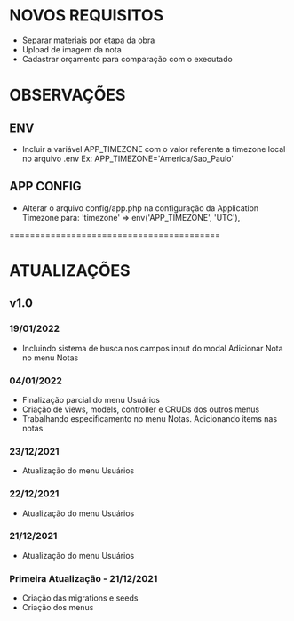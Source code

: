 # NOVOS REQUISITOS

- Separar materiais por etapa da obra
- Upload de imagem da nota
- Cadastrar orçamento para comparação com o executado

# OBSERVAÇÕES

## ENV
- Incluir a variável APP_TIMEZONE com o valor referente a timezone local no arquivo .env
    Ex: APP_TIMEZONE='America/Sao_Paulo'

## APP CONFIG
- Alterar o arquivo config/app.php na configuração da Application Timezone para:
    'timezone' => env('APP_TIMEZONE', 'UTC'),

=========================================
# ATUALIZAÇÕES

## v1.0

### 19/01/2022
- Incluindo sistema de busca nos campos input do modal Adicionar Nota no menu Notas

### 04/01/2022
- Finalização parcial do menu Usuários
- Criação de views, models, controller e CRUDs dos outros menus
- Trabalhando especificamento no menu Notas. Adicionando items nas notas

### 23/12/2021
- Atualização do menu Usuários

### 22/12/2021
- Atualização do menu Usuários

### 21/12/2021
- Atualização do menu Usuários

### Primeira Atualização - 21/12/2021
- Criação das migrations e seeds
- Criação dos menus


